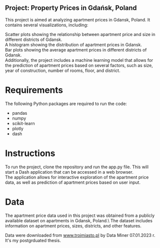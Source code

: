 ## Project: Property Prices in Gdańsk, Poland
This project is aimed at analyzing apartment prices in Gdansk, Poland. It contains several visualizations, including:

Scatter plots showing the relationship between apartment price and size in different districts of Gdansk.\
A histogram showing the distribution of apartment prices in Gdansk.\
Bar plots showing the average apartment prices in different districts of Gdansk.\
Additionally, the project includes a machine learning model that allows for the prediction of apartment prices based on several factors, such as size, year of construction, number of rooms, floor, and district.

# Requirements
The following Python packages are required to run the code:

- pandas
- numpy
- scikit-learn
- plotly
- dash

# Instructions
To run the project, clone the repository and run the app.py file. This will start a Dash application that can be accessed in a web browser.\
The application allows for interactive exploration of the apartment price data, as well as prediction of apartment prices based on user input.

# Data
The apartment price data used in this project was obtained from a publicly available dataset on apartments in Gdansk, Poland.\ 
The dataset includes information on apartment prices, sizes, districts, and other features.

Data were downloaded from www.trojmiasto.pl by Data Miner 07.01.2023 r.
It's my postgrduated thesis.

